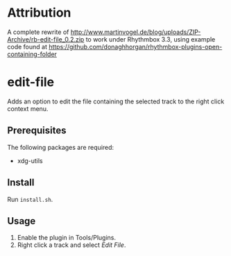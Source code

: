 # Attribution

A complete rewrite of
http://www.martinvogel.de/blog/uploads/ZIP-Archive/rb-edit-file_0.2.zip
to work under Rhythmbox 3.3, using example code found at
https://github.com/donaghhorgan/rhythmbox-plugins-open-containing-folder

# edit-file

Adds an option to edit the file containing the selected track to the 
right click context menu.

## Prerequisites

The following packages are required:

  * xdg-utils

## Install

Run `install.sh`.

## Usage

 1. Enable the plugin in Tools/Plugins.
 2. Right click a track and select *Edit File*.
